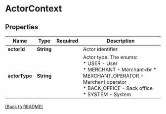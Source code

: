 # ActorContext
## Properties

| Name | Type | Required | Description |
| ------------- | ------------- | ------------- | ------------- |
| **actorId** | **String** |  | Actor identifier |
| **actorType** | **String** |  | Actor type. The enums:<br> * USER - User<br> * MERCHANT - Merchant<br * MERCHANT_OPERATOR - Merchant operator<br> * BACK_OFFICE - Back office<br> * SYSTEM - System<br>  |

[[Back to README]](../../../../README.md)
